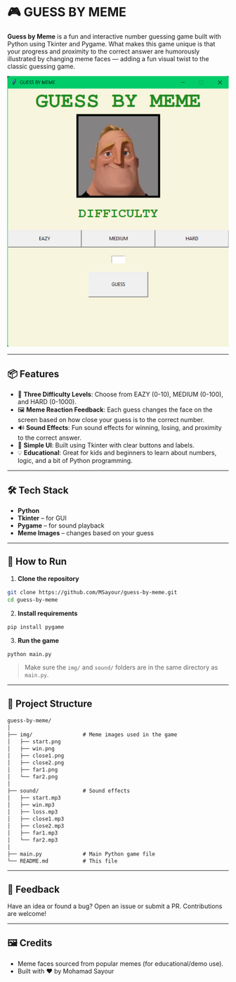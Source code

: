 
# 🎮 GUESS BY MEME

**Guess by Meme** is a fun and interactive number guessing game built with Python using Tkinter and Pygame. What makes this game unique is that your progress and proximity to the correct answer are humorously illustrated by changing meme faces — adding a fun visual twist to the classic guessing game.

![Game Preview](./img/game_prev.png)

---

## 📦 Features

- 🧠 **Three Difficulty Levels**: Choose from EAZY (0-10), MEDIUM (0-100), and HARD (0-1000).
- 🖼️ **Meme Reaction Feedback**: Each guess changes the face on the screen based on how close your guess is to the correct number.
- 🔊 **Sound Effects**: Fun sound effects for winning, losing, and proximity to the correct answer.
- 🎨 **Simple UI**: Built using Tkinter with clear buttons and labels.
- 💡 **Educational**: Great for kids and beginners to learn about numbers, logic, and a bit of Python programming.

---

## 🛠️ Tech Stack

- **Python**
- **Tkinter** – for GUI
- **Pygame** – for sound playback
- **Meme Images** – changes based on your guess

---

## 🚀 How to Run

1. **Clone the repository**

```bash
git clone https://github.com/MSayour/guess-by-meme.git
cd guess-by-meme
```

2. **Install requirements**

```bash
pip install pygame
```

3. **Run the game**

```bash
python main.py
```

> Make sure the `img/` and `sound/` folders are in the same directory as `main.py`.

---

## 📁 Project Structure

```
guess-by-meme/
│
├── img/                # Meme images used in the game
│   ├── start.png
│   ├── win.png
│   ├── close1.png
│   ├── close2.png
│   ├── far1.png
│   └── far2.png
│
├── sound/              # Sound effects
│   ├── start.mp3
│   ├── win.mp3
│   ├── loss.mp3
│   ├── close1.mp3
│   ├── close2.mp3
│   ├── far1.mp3
│   └── far2.mp3
│
├── main.py             # Main Python game file
└── README.md           # This file
```
---

## 💬 Feedback

Have an idea or found a bug? Open an issue or submit a PR. Contributions are welcome!

---

## 🖼️ Credits

- Meme faces sourced from popular memes (for educational/demo use).
- Built with ❤️ by Mohamad Sayour
